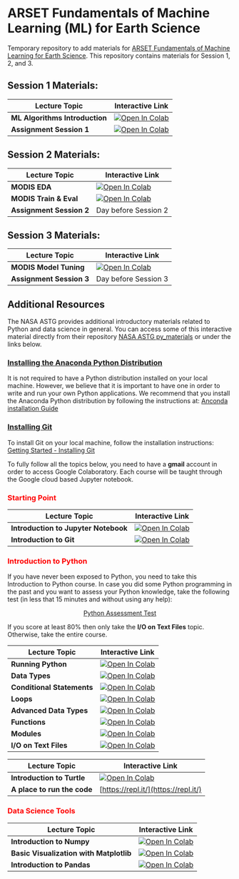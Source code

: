 # ARSET Fundamentals of Machine Learning (ML) for Earth Science

Temporary repository to add materials for [ARSET Fundamentals of Machine Learning for Earth Science](https://appliedsciences.nasa.gov/join-mission/training/english/arset-fundamentals-machine-learning-earth-science). This repository contains materials for Session 1, 2, and 3.

## Session 1 Materials:

| Lecture Topic | Interactive Link | 
|---|---|
| **ML Algorithms Introduction** | [![Open In Colab](https://colab.research.google.com/assets/colab-badge.svg)](https://colab.research.google.com/github/NASAARSET/ARSET_ML_Fundamentals/blob/main/session1/1-ML-Algorithms-Introduction-Session1.ipynb) |
| **Assignment Session 1** | [![Open In Colab](https://colab.research.google.com/assets/colab-badge.svg)](https://colab.research.google.com/github/NASAARSET/ARSET_ML_Fundamentals/blob/main/session1/Assignment-Session1.ipynb) |

## Session 2 Materials:

| Lecture Topic | Interactive Link | 
|---|---|
| **MODIS EDA** | [![Open In Colab](https://colab.research.google.com/assets/colab-badge.svg)](https://colab.research.google.com/github/NASAARSET/ARSET_ML_Fundamentals/blob/main/session2/1_MODIS_EDA_Session2.ipynb) |
| **MODIS Train & Eval** | [![Open In Colab](https://colab.research.google.com/assets/colab-badge.svg)](https://colab.research.google.com/github/NASAARSET/ARSET_ML_Fundamentals/blob/main/session2/2_MODIS_Train_Eval_Session2.ipynb) |
| **Assignment Session 2** | Day before Session 2 |

## Session 3 Materials:

| Lecture Topic | Interactive Link | 
|---|---|
| **MODIS Model Tuning** | [![Open In Colab](https://colab.research.google.com/assets/colab-badge.svg)](https://colab.research.google.com/github/NASAARSET/ARSET_ML_Fundamentals/blob/main/session3/1-MODIS-Tuning-Session3.ipynb) |
| **Assignment Session 3** | Day before Session 3 |

## Additional Resources

The NASA ASTG provides additional introductory materials related to Python and 
data science in general. You can access some of this interactive material directly from their repository [NASA ASTG py_materials](https://github.com/astg606/py_materials) or under the links below.

### [Installing the Anaconda Python Distribution](#)

It is not required to have a Python distribution installed on your local machine.
However, we believe that it is important to have one in order to write and run your own Python
applications. We recommend that you install
the Anaconda Python distribution by following the instructions at: [Anconda installation Guide](https://docs.continuum.io/anaconda/install/)

### [Installing Git](#)

To install Git on your local machine, follow the installation instructions: [Getting Started - Installing Git](https://git-scm.com/book/en/v2/Getting-Started-Installing-Git)

To fully follow all the topics below, you need to have a **gmail** account in order to access Google Colaboratory. Each course will be taught through the Google cloud based Jupyter notebook.

### <span style="color: red">Starting Point</span>

| Lecture Topic | Interactive Link |
|---|---|
| **Introduction to Jupyter Notebook**  | [![Open In Colab](https://colab.research.google.com/assets/colab-badge.svg)](https://colab.research.google.com/github/astg606/py_materials/blob/master/jupyter_notebook/jupyter_notebook_introduction.ipynb) |
| **Introduction to Git**  | [![Open In Colab](https://colab.research.google.com/assets/colab-badge.svg)](https://colab.research.google.com/github/astg606/py_materials/blob/master/git_tutorial/basic_git_tutorial.ipynb) |

### <span style="color: red">Introduction to Python</span>

If you have never been exposed to Python, you need to take this Introduction to Python course.  In case you did some Python programming in the past and you want to assess your Python knowledge, take the following test (in less that 15 minutes and without using any help):

<center>
<a href="https://forms.gle/PTV6xFCA21NYkqfp9">Python Assessment Test</a>
</center>

If you score at least 80% then only take the **I/O on Text Files** topic. Otherwise, take the entire course.

| Lecture Topic | Interactive Link | 
|---|---|
| **Running Python**  | [![Open In Colab](https://colab.research.google.com/assets/colab-badge.svg)](https://colab.research.google.com/github/astg606/py_materials/blob/master/welcome/running_python.ipynb) |
| **Data Types**  | [![Open In Colab](https://colab.research.google.com/assets/colab-badge.svg)](https://colab.research.google.com/github/astg606/py_materials/blob/master/data_types/python_data_types.ipynb) |
| **Conditional Statements**  | [![Open In Colab](https://colab.research.google.com/assets/colab-badge.svg)](https://colab.research.google.com/github/astg606/py_materials/blob/master/conditional_logic/introduction_conditionals.ipynb) | 
| **Loops** | [![Open In Colab](https://colab.research.google.com/assets/colab-badge.svg)](https://colab.research.google.com/github/astg606/py_materials/blob/master/loops/introduction_loops.ipynb) | 
| **Advanced Data Types** | [![Open In Colab](https://colab.research.google.com/assets/colab-badge.svg)](https://colab.research.google.com/github/astg606/py_materials/blob/master/data_types/python_data_structures.ipynb) |
| **Functions** | [![Open In Colab](https://colab.research.google.com/assets/colab-badge.svg)](https://colab.research.google.com/github/astg606/py_materials/blob/master/functions_modules/introduction_functions.ipynb) | 
| **Modules** | [![Open In Colab](https://colab.research.google.com/assets/colab-badge.svg)](https://colab.research.google.com/github/astg606/py_materials/blob/master/functions_modules/introduction_modules.ipynb) | 
| **I/O on Text Files** | [![Open In Colab](https://colab.research.google.com/assets/colab-badge.svg)](https://colab.research.google.com/github/astg606/py_materials/blob/master/input_output/introduction_io_text_files.ipynb) | 

| Lecture Topic | Interactive Link | 
|---|---|
| **Introduction to Turtle** | [![Open In Colab](https://colab.research.google.com/assets/colab-badge.svg)](https://colab.research.google.com/github/JulesKouatchou/py_data_science/blob/master/introduction_turtle.ipynb) |
| **A place to run the code** | [https://repl.it/](https://repl.it/) |

### <span style="color: red">Data Science Tools</span>

| Lecture Topic | Interactive Link | 
|---|---|
| **Introduction to Numpy** | [![Open In Colab](https://colab.research.google.com/assets/colab-badge.svg)](https://colab.research.google.com/github/astg606/py_materials/blob/master/numpy/introduction_numpy.ipynb) |
| **Basic Visualization with Matplotlib** | [![Open In Colab](https://colab.research.google.com/assets/colab-badge.svg)](https://colab.research.google.com/github/astg606/py_materials/blob/master/visualization/introduction_matplotlib.ipynb) |
| **Introduction to Pandas** | [![Open In Colab](https://colab.research.google.com/assets/colab-badge.svg)](https://colab.research.google.com/github/astg606/py_materials/blob/master/pandas/introduction_pandas.ipynb) |

